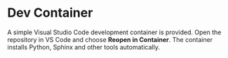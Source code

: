 # Dev Container

A simple Visual Studio Code development container is provided. Open the repository in VS Code and choose **Reopen in Container**. The container installs Python, Sphinx and other tools automatically.
